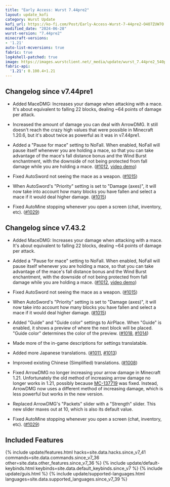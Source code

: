 ```yaml
---
title: "Early Access: Wurst 7.44pre2"
layout: update_kofi
category: Wurst Update
kofi_url: https://ko-fi.com/Post/Early-Access-Wurst-7-44pre2-O4O7ZUW7O
modified_date: "2024-06-28"
wurst-version: "7.44pre2"
minecraft-versions:
- '1.21'
auto-list-mcversions: true
fabric: true
log4shell-patched: true
image: https://images.wurstclient.net/_media/update/wurst_7.44pre2_540p.webp
fabric-api:
  '1.21': 0.100.4+1.21
---
```

## Changelog since v7.44pre1

- Added MaceDMG: Increases your damage when attacking with a mace. It's about equivalent to falling 22 blocks, dealing ~64 points of damage per attack.

- Increased the amount of damage you can deal with ArrowDMG. It still doesn't reach the crazy high values that were possible in Minecraft 1.20.6, but it's about twice as powerful as it was in v7.44pre1.

- Added a "Pause for mace" setting to NoFall. When enabled, NoFall will pause itself whenever you are holding a mace, so that you can take advantage of the mace's fall distance bonus and the Wind Burst enchantment, with the downside of not being protected from fall damage while you are holding a mace. ([#1012](https://github.com/Wurst-Imperium/Wurst7/issues/1012), [video demo](https://youtu.be/SoEpumdz4qw))

- Fixed AutoSword not seeing the mace as a weapon. ([#1015](https://github.com/Wurst-Imperium/Wurst7/pull/1015))

- When AutoSword's "Priority" setting is set to "Damage (axes)", it will now take into account how many blocks you have fallen and select a mace if it would deal higher damage. ([#1015](https://github.com/Wurst-Imperium/Wurst7/pull/1015))

- Fixed AutoMine stopping whenever you open a screen (chat, inventory, etc). ([#1029](https://github.com/Wurst-Imperium/Wurst7/issues/1029))

## Changelog since v7.43.2

- Added MaceDMG: Increases your damage when attacking with a mace. It's about equivalent to falling 22 blocks, dealing ~64 points of damage per attack.

- Added a "Pause for mace" setting to NoFall. When enabled, NoFall will pause itself whenever you are holding a mace, so that you can take advantage of the mace's fall distance bonus and the Wind Burst enchantment, with the downside of not being protected from fall damage while you are holding a mace. ([#1012](https://github.com/Wurst-Imperium/Wurst7/issues/1012), [video demo](https://youtu.be/SoEpumdz4qw))

- Fixed AutoSword not seeing the mace as a weapon. ([#1015](https://github.com/Wurst-Imperium/Wurst7/pull/1015))

- When AutoSword's "Priority" setting is set to "Damage (axes)", it will now take into account how many blocks you have fallen and select a mace if it would deal higher damage. ([#1015](https://github.com/Wurst-Imperium/Wurst7/pull/1015))

- Added "Guide" and "Guide color" settings to AirPlace. When "Guide" is enabled, it shows a preview of where the next block will be placed. "Guide color" determines the color of the preview. ([#1018](https://github.com/Wurst-Imperium/Wurst7/pull/1018), [#1014](https://github.com/Wurst-Imperium/Wurst7/issues/1014))

- Made more of the in-game descriptions for settings translatable.

- Added more Japanese translations. ([#1011](https://github.com/Wurst-Imperium/Wurst7/pull/1011), [#1013](https://github.com/Wurst-Imperium/Wurst7/pull/1013))

- Improved existing Chinese (Simplified) translations. ([#1008](https://github.com/Wurst-Imperium/Wurst7/pull/1008))

- Fixed ArrowDMG no longer increasing your arrow damage in Minecraft 1.21. Unfortunately the old method of increasing arrow damage no longer works in 1.21, possibly because [MC-137719](https://bugs.mojang.com/browse/MC-137719) was fixed. Instead, ArrowDMG now uses a different method of increasing damage, which is less powerful but works in the new version.

- Replaced ArrowDMG's "Packets" slider with a "Strength" slider. This new slider maxes out at 10, which is also its default value.

- Fixed AutoMine stopping whenever you open a screen (chat, inventory, etc). ([#1029](https://github.com/Wurst-Imperium/Wurst7/issues/1029))

## Included Features

{% include update/features.html hacks=site.data.hacks.since_v7_41 commands=site.data.commands.since_v7_36 other=site.data.other_features.since_v7_36 %}
{% include update/default-keybinds.html keybinds=site.data.default_keybinds.since_v7 %}
{% include update/guis.html %}
{% include update/supported-languages.html languages=site.data.supported_languages.since_v7_39 %}
